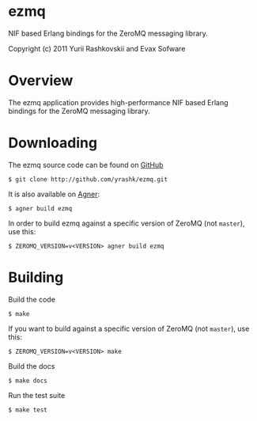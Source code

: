 ezmq
====
NIF based Erlang bindings for the ZeroMQ messaging library.

Copyright (c) 2011 Yurii Rashkovskii and Evax Sofware

Overview
========

The ezmq application provides high-performance NIF based Erlang bindings
for the ZeroMQ messaging library.

Downloading
===========

The ezmq source code can be found on [GitHub](https://github.com/yrashk/ezmq)

    $ git clone http://github.com/yrashk/ezmq.git

It is also available on [Agner](http://erlagner.org/):

    $ agner build ezmq

In order to build ezmq against a specific version of ZeroMQ (not `master`), use this:

    $ ZEROMQ_VERSION=v<VERSION> agner build ezmq

Building
========

Build the code

    $ make

If you want to build against a specific version of ZeroMQ (not `master`), use this:

    $ ZEROMQ_VERSION=v<VERSION> make

Build the docs

    $ make docs

Run the test suite

    $ make test


